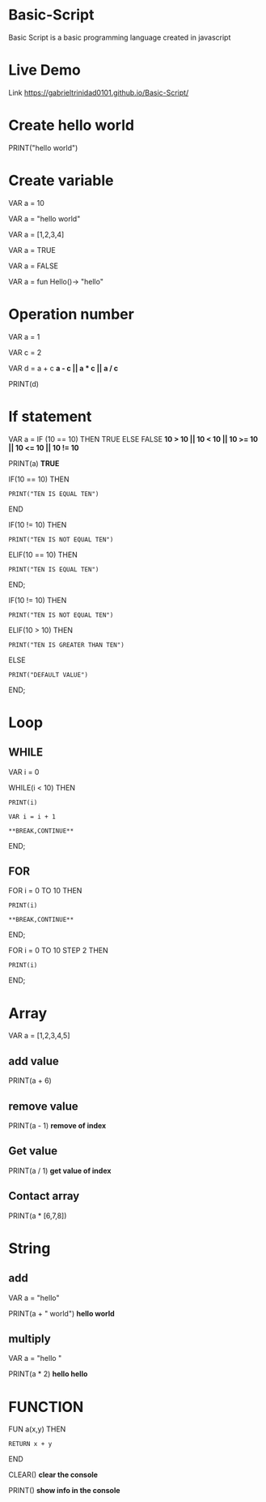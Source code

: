# Basic-Script

Basic Script is a basic programming language created in javascript 

# Live Demo
Link https://gabrieltrinidad0101.github.io/Basic-Script/

# Create hello world
PRINT("hello world")

# Create variable
VAR a = 10

VAR a = "hello world"

VAR a = [1,2,3,4]

VAR a = TRUE

VAR a = FALSE

VAR a = fun Hello()-> "hello"

# Operation number
VAR a = 1 

VAR c = 2

VAR d = a + c   **a - c || a * c || a / c**

PRINT(d)


# If statement
VAR a = IF (10 == 10) THEN TRUE ELSE FALSE  **10 > 10 || 10 < 10 || 10 >= 10 || 10 <= 10 || 10 != 10**

PRINT(a)    **TRUE**

IF(10 == 10) THEN

    PRINT("TEN IS EQUAL TEN")

END

IF(10 != 10) THEN

    PRINT("TEN IS NOT EQUAL TEN")

ELIF(10 == 10) THEN

    PRINT("TEN IS EQUAL TEN")

END;


IF(10 != 10) THEN

    PRINT("TEN IS NOT EQUAL TEN")

ELIF(10 > 10) THEN

    PRINT("TEN IS GREATER THAN TEN")

ELSE

    PRINT("DEFAULT VALUE")

END;

# Loop

## WHILE

VAR i = 0

WHILE(i < 10) THEN

    PRINT(i)

    VAR i = i + 1

    **BREAK,CONTINUE**

END;

## FOR

FOR i = 0 TO 10 THEN

    PRINT(i)

    **BREAK,CONTINUE**

END;

FOR i = 0 TO 10 STEP 2 THEN

    PRINT(i)

END;

# Array

VAR a = [1,2,3,4,5]

## add value

PRINT(a + 6)

## remove value

PRINT(a - 1)    **remove of index**

## Get value

PRINT(a / 1)    **get value of index**

## Contact array

PRINT(a * [6,7,8])

# String

## add
VAR a = "hello"

PRINT(a + " world") **hello world**

## multiply

VAR a = "hello "

PRINT(a * 2) **hello hello**


# FUNCTION

FUN a(x,y) THEN

    RETURN x + y

END

CLEAR() **clear the console**

PRINT() **show info in the console**